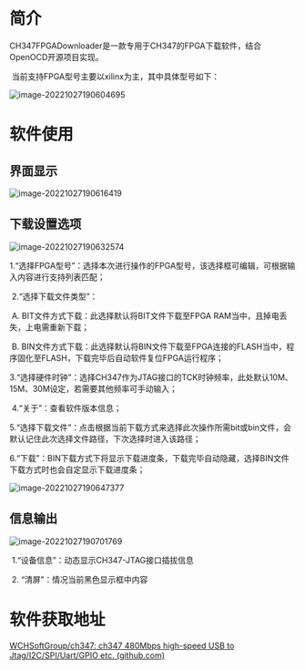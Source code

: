 # **简介**

​	CH347FPGADownloader是一款专用于CH347的FPGA下载软件，结合OpenOCD开源项目实现。

​	当前支持FPGA型号主要以xilinx为主，其中具体型号如下：

![image-20221027190604695](README.assets/image-20221027190604695.png)

# **软件使用**

## **界面显示**

![image-20221027190616419](README.assets/image-20221027190616419.png)

## **下载设置选项**

![image-20221027190632574](README.assets/image-20221027190632574.png)

​	1.“选择FPGA型号”：选择本次进行操作的FPGA型号，该选择框可编辑，可根据输入内容进行支持列表匹配；

​	2.“选择下载文件类型”：

​		A. BIT文件方式下载：此选择默认将BIT文件下载至FPGA RAM当中，且掉电丢失，上电需重新下载；

​		B. BIN文件方式下载：此选择默认将BIN文件下载至FPGA连接的FLASH当中，程序固化至FLASH，下载完毕后自动软件复位FPGA运行程序；

​	3.“选择硬件时钟”：选择CH347作为JTAG接口的TCK时钟频率，此处默认10M、15M、30M设定，若需要其他频率可手动输入；

​	4.“关于”：查看软件版本信息；

​	5.“选择下载文件”：点击根据当前下载方式来选择此次操作所需bit或bin文件，会默认记住此次选择文件路径，下次选择时进入该路径；

​	6.“下载”：BIN下载方式下将显示下载进度条，下载完毕自动隐藏，选择BIN文件下载方式时也会自定显示下载进度条；

![image-20221027190647377](README.assets/image-20221027190647377.png)

## **信息输出**

![image-20221027190701769](README.assets/image-20221027190701769.png)

​	1.“设备信息”：动态显示CH347-JTAG接口插拔信息

​	2. “清屏”：情况当前黑色显示框中内容

# **软件获取地址**

[WCHSoftGroup/ch347: ch347 480Mbps high-speed USB to Jtag/I2C/SPI/Uart/GPIO etc. (github.com)](https://github.com/WCHSoftGroup/ch347/CH347FPGADownloader)